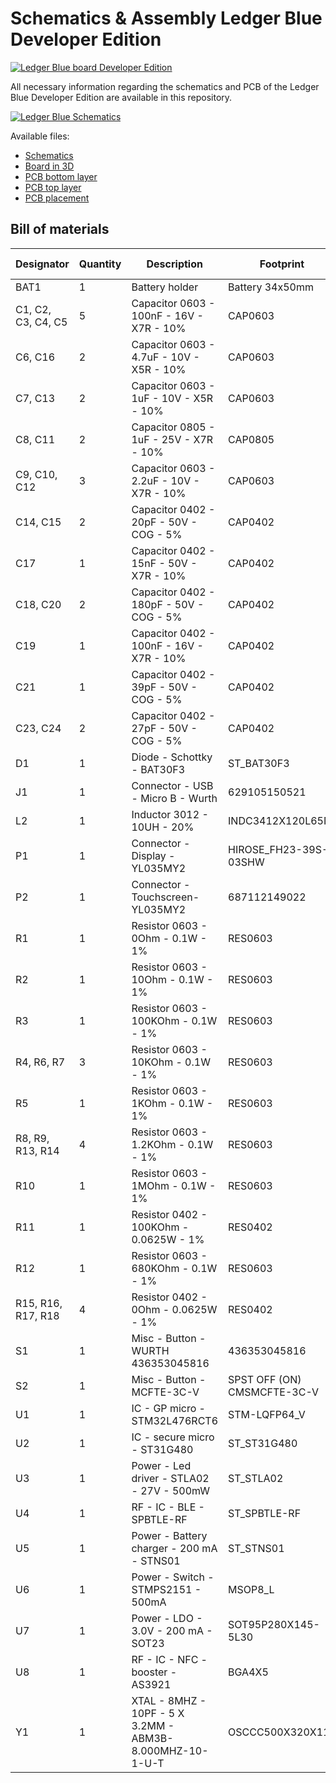 # Schematics & Assembly Ledger Blue Developer Edition

[![Ledger Blue board Developer Edition](http://i.imgur.com/1YFBPhM.png)](board-3d-v06.pdf)

All necessary information regarding the schematics and PCB of the Ledger Blue Developer Edition are available in this repository.

[![Ledger Blue Schematics](http://i.imgur.com/hoMkkPt.png)](schematics-v06.pdf)

Available files:

* [Schematics](schematics-v06.pdf)
* [Board in 3D](board-3d-v06.pdf)
* [PCB bottom layer](assembly-bottom-layer-v06.gbl)
* [PCB top layer](assembly-top-layer-v06.gtl)
* [PCB placement](assembly-drawings-v06.pdf)

## Bill of materials

| Designator | Quantity | Description | Footprint | Manufacturer | Manufacturer Part Number |
|--------------------|----------|----------------------------------------------------------|-----------------------------|--------------------|--------------------------|
| BAT1 | 1 | Battery holder | Battery 34x50mm |  |  |
| C1, C2, C3, C4, C5 | 5 | Capacitor 0603 - 100nF - 16V - X7R - 10% | CAP0603 | Yageo | CC0603KRX7R7BB104 |
| C6, C16 | 2 | Capacitor 0603 - 4.7uF - 10V - X5R - 10% | CAP0603 | Murata | GRM188R61A475KE15D |
| C7, C13 | 2 | Capacitor 0603 - 1uF - 10V - X5R - 10% | CAP0603 | Samsung | CL10A105KP8NNNC |
| C8, C11 | 2 | Capacitor 0805 - 1uF - 25V - X7R - 10% | CAP0805 | AVX | 08053C105KAT2A |
| C9, C10, C12 | 3 | Capacitor 0603 - 2.2uF - 10V - X7R - 10% | CAP0603 | Murata | GRM188R71A225KE15D |
| C14, C15 | 2 | Capacitor 0402 - 20pF - 50V - COG - 5% | CAP0402 | Murata | GRM1555C1H200JA01D |
| C17 | 1 | Capacitor 0402 - 15nF - 50V - X7R - 10% | CAP0402 | Murata | GRM155R71H153KA12D |
| C18, C20 | 2 | Capacitor 0402 - 180pF - 50V - COG - 5% | CAP0402 | Murata | GRM1555C1H181JA01D |
| C19 | 1 | Capacitor 0402 - 100nF - 16V - X7R - 10% | CAP0402 | Murata | GRM155R71C104KA88D |
| C21 | 1 | Capacitor 0402 - 39pF - 50V - COG - 5% | CAP0402 | Murata | GRM1555C1H390JA01D |
| C23, C24 | 2 | Capacitor 0402 - 27pF - 50V - COG - 5% | CAP0402 | Murata | GRM1555C1H270JA01D |
| D1 | 1 | Diode - Schottky - BAT30F3 | ST_BAT30F3 | STMicroelectronics | BAT30F3 |
| J1 | 1 | Connector - USB - Micro B - Wurth | 629105150521 | Wurth | 629-105-150-521 |
| L2 | 1 | Inductor 3012 - 10UH - 20% | INDC3412X120L65N | TDK | VLF3012ST-100MR59 |
| P1 | 1 | Connector - Display - YL035MY2 | HIROSE_FH23-39S-03SHW | Hirose | FH23-39S-0.3SHW(05) |
| P2 | 1 | Connector - Touchscreen- YL035MY2 | 687112149022 | Wurth | 687-112-149-022 |
| R1 | 1 | Resistor 0603 - 0Ohm - 0.1W - 1% | RES0603 | Vishay | CRCW06030000Z0EA |
| R2 | 1 | Resistor 0603 - 10Ohm - 0.1W - 1% | RES0603 | Vishay | CRCW060310R0FKEA |
| R3 | 1 | Resistor 0603 - 100KOhm - 0.1W - 1% | RES0603 | Yageo | RC0603FR-07100KL |
| R4, R6, R7 | 3 | Resistor 0603 - 10KOhm - 0.1W - 1% | RES0603 | Yageo | RC0603FR-0710KL |
| R5 | 1 | Resistor 0603 - 1KOhm - 0.1W - 1% | RES0603 | Yageo | RC0603FR-071KL |
| R8, R9, R13, R14 | 4 | Resistor 0603 - 1.2KOhm - 0.1W - 1% | RES0603 | Vishay | CRCW06031K20FKEA |
| R10 | 1 | Resistor 0603 - 1MOhm - 0.1W - 1% | RES0603 | Vishay | CRCW06031M00FKEA |
| R11 | 1 | Resistor 0402 - 100KOhm - 0.0625W - 1% | RES0402 | Vishay | CRCW0402100KFKED |
| R12 | 1 | Resistor 0603 - 680KOhm - 0.1W - 1% | RES0603 | Vishay | CRCW0603680KFKEA |
| R15, R16, R17, R18 | 4 | Resistor 0402 - 0Ohm - 0.0625W - 1% | RES0402 | Vishay | CRCW04020000Z0ED |
| S1 | 1 | Misc - Button - WURTH 436353045816 | 436353045816 | Wurth | 436353045816 |
| S2 | 1 | Misc - Button - MCFTE-3C-V | SPST OFF (ON) CMSMCFTE-3C-V | Multicomp | MCFTE-3C-V |
| U1 | 1 | IC - GP micro - STM32L476RCT6 | STM-LQFP64_V | STMicroelectronics | STM32L476RCT6 |
| U2 | 1 | IC - secure micro - ST31G480 | ST_ST31G480 | STMicroelectronics | ST31G480 |
| U3 | 1 | Power - Led driver - STLA02 - 27V - 500mW | ST_STLA02 | STMicroelectronics | STLA02PUR |
| U4 | 1 | RF - IC - BLE - SPBTLE-RF | ST_SPBTLE-RF | STMicroelectronics | SPBTLE-RF |
| U5 | 1 | Power - Battery charger - 200 mA - STNS01 | ST_STNS01 | STMicroelectronics | STNS01PUR |
| U6 | 1 | Power - Switch - STMPS2151 - 500mA | MSOP8_L | STMicroelectronics | STMPS2151TTR |
| U7 | 1 | Power - LDO - 3.0V - 200 mA - SOT23 | SOT95P280X145-5L30 | STMicroelectronics | LD39020ADM30R |
| U8 | 1 | RF - IC - NFC - booster - AS3921 | BGA4X5 | AMS | AS3921 |
| Y1 | 1 | XTAL - 8MHZ - 10PF - 5 X 3.2MM - ABM3B-8.000MHZ-10-1-U-T | OSCCC500X320X110 | Abracon | ABM3B-8.000MHZ-10-1-U-T |
